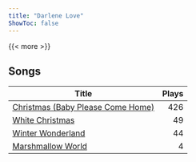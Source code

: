 ```yaml
---
title: "Darlene Love"
ShowToc: false
---
```


{{< more >}}

## Songs
Title | Plays 
----- | -----: 
[Christmas (Baby Please Come Home)](/songs/christmas-baby-please-come-home) | 426
[White Christmas](/songs/white-christmas) | 49
[Winter Wonderland](/songs/winter-wonderland) | 44
[Marshmallow World](/songs/marshmallow-world) | 4

